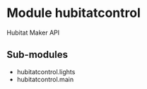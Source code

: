 Module hubitatcontrol
=====================
Hubitat Maker API

Sub-modules
-----------
* hubitatcontrol.lights
* hubitatcontrol.main